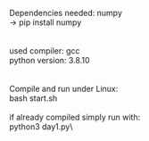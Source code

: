 Dependencies needed: numpy\
-> pip install numpy\
\
\
used compiler: gcc\
python version: 3.8.10\
\
\
Compile and run under Linux:\
bash start.sh\
\
if already compiled simply run with:\
python3 day1.py\
